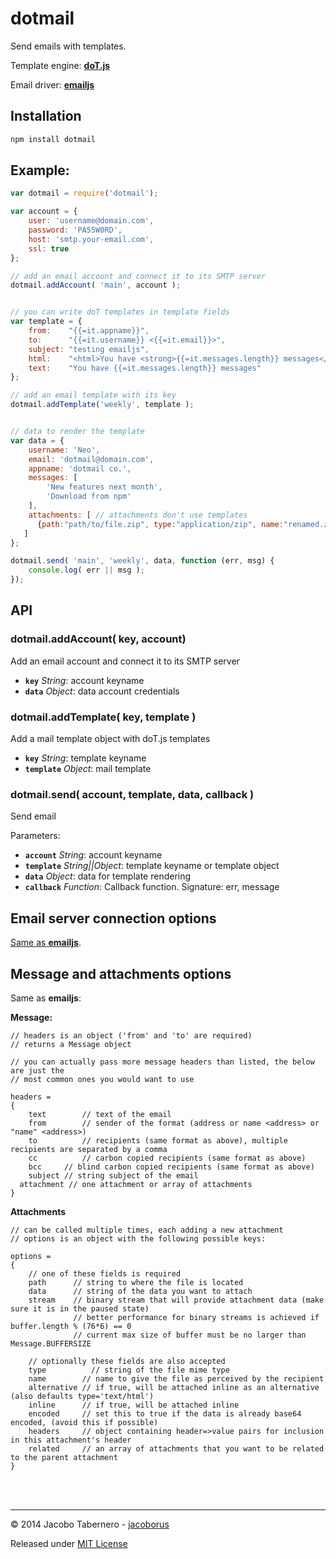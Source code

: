 dotmail
=======

Send emails with templates.

Template engine: **[doT.js](https://github.com/olado/doT)**

Email driver: **[emailjs](https://github.com/eleith/emailjs#emailserverconnectoptions)**


Installation
------------

```sh
npm install dotmail
```



Example:
--------

```js
var dotmail = require('dotmail');

var account = {
    user: 'username@domain.com',
    password: 'PA55W0RD',
    host: 'smtp.your-email.com',
    ssl: true
};

// add an email account and connect it to its SMTP server
dotmail.addAccount( 'main', account );


// you can write doT templates in template fields
var template = {
    from:    "{{=it.appname}}",
    to:      "{{=it.username}} <{{=it.email}}>",
    subject: "testing emailjs",
    html:    "<html>You have <strong>{{=it.messages.length}} messages</strong></html>",
    text:    "You have {{=it.messages.length}} messages"
};

// add an email template with its key
dotmail.addTemplate('weekly', template );


// data to render the template
var data = {
    username: 'Neo',
    email: 'dotmail@domain.com',
    appname: 'dotmail co.',
    messages: [
        'New features next month',
        'Download from npm'
    ],
    attachments: [ // attachments don't use templates
      {path:"path/to/file.zip", type:"application/zip", name:"renamed.zip"}
   ]
};

dotmail.send( 'main', 'weekly', data, function (err, msg) {
    console.log( err || msg );
});
```



API
---

### dotmail.addAccount( key, account)

Add an email account and connect it to its SMTP server

- **`key`** *String*: account  keyname
- **`data`** *Object*: data account credentials


### dotmail.addTemplate( key, template )

Add a mail template object with doT.js templates

- **`key`** *String*: template keyname
- **`template`** *Object*: mail template


### dotmail.send( account, template, data, callback )

Send email

Parameters:

- **`account`** *String*: account keyname
- **`template`** *String||Object*: template keyname or template object
- **`data`** *Object*: data for template rendering
- **`callback`** *Function*: Callback function. Signature: err, message


Email server connection options
-------------------------------

[Same as **emailjs**](https://github.com/eleith/emailjs#emailserverconnectoptions).


Message and attachments options
-------------------------------

Same as **emailjs**:

**Message:**

```
// headers is an object ('from' and 'to' are required)
// returns a Message object

// you can actually pass more message headers than listed, the below are just the
// most common ones you would want to use

headers =
{
    text        // text of the email
    from        // sender of the format (address or name <address> or "name" <address>)
    to          // recipients (same format as above), multiple recipients are separated by a comma
    cc          // carbon copied recipients (same format as above)
    bcc     // blind carbon copied recipients (same format as above)
    subject // string subject of the email
  attachment // one attachment or array of attachments
}
```

**Attachments**

```
// can be called multiple times, each adding a new attachment
// options is an object with the following possible keys:

options =
{
    // one of these fields is required
    path      // string to where the file is located
    data      // string of the data you want to attach
    stream    // binary stream that will provide attachment data (make sure it is in the paused state)
              // better performance for binary streams is achieved if buffer.length % (76*6) == 0
              // current max size of buffer must be no larger than Message.BUFFERSIZE

    // optionally these fields are also accepted
    type          // string of the file mime type
    name        // name to give the file as perceived by the recipient
    alternative // if true, will be attached inline as an alternative (also defaults type='text/html')
    inline      // if true, will be attached inline
    encoded     // set this to true if the data is already base64 encoded, (avoid this if possible)
    headers     // object containing header=>value pairs for inclusion in this attachment's header
    related     // an array of attachments that you want to be related to the parent attachment
}
```

<br><br>

---

© 2014 Jacobo Tabernero - [jacoborus](https://github.com/jacoborus)

Released under [MIT License](https://raw.github.com/jacoborus/wiretree/master/LICENSE)
